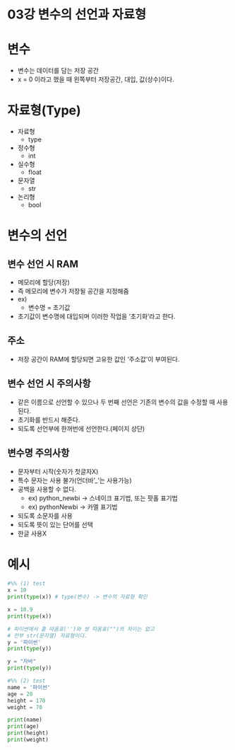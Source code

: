 # 03강 변수의 선언과 자료형

# 변수

- 변수는 데이터를 담는 저장 공간
- x = 0 이라고 했을 때 왼쪽부터 저장공간, 대입, 값(상수)이다.

# 자료형(Type)

- 자료형
    - type
- 정수형
    - int
- 실수형
    - float
- 문자열
    - str
- 논리형
    - bool

# 변수의 선언

## 변수 선언 시 RAM

- 메모리에 할당(저장)
- 즉 메모리에 변수가 저장될 공간을 지정해줌
- ex)
    - 변수명 = 초기값
- 초기값이 변수명에 대입되며 이러한 작업을 ‘초기화’라고 한다.

## 주소

- 저장 공간이 RAM에 할당되면 고유한 값인 ‘주소값’이 부여된다.

## 변수 선언 시 주의사항

- 같은 이름으로 선언할 수 있으나 두 번째 선언은 기존의 변수의 값을 수정할 때 사용된다.
- 초기화를 반드시 해준다.
- 되도록 선언부에 한꺼번에 선언한다.(페이지 상단)

## 변수명 주의사항

- 문자부터 시작(숫자가 첫글자X)
- 특수 문자는 사용 불가(언더바’_’는 사용가능)
- 공백을 사용할 수 없다.
    - ex) python_newbi → 스네이크 표기법, 또는 팟홀 표기법
    - ex) pythonNewbi → 카멜 표기법
- 되도록 소문자를 사용
- 되도록 뜻이 있는 단어를 선택
- 한글 사용X

# 예시

```python
#%% (1) test
x = 10
print(type(x)) # type(변수) -> 변수의 자료형 확인

x = 10.9
print(type(x))

# 파이썬에서 홑 따옴표('')와 쌍 따옴표("")의 차이는 없고
# 전부 str(문자열) 자료형이다.
y = '파이썬'
print(type(y))

y = "자바"
print(type(y)) 

#%% (2) test
name = '파이썬'
age = 20
height = 170
weight = 70

print(name)
print(age)
print(height)
print(weight)
```